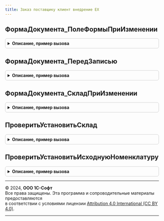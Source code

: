 ```yaml
---
title: Заказ поставщику клиент внедрение ЕХ
---
```



## ФормаДокумента_ПолеФормыПриИзменении
<details style="margin: 1em 0; padding: 0.5em; border: 1px solid #ccc; border-radius: 6px;">

<summary style="font-weight: bold; cursor: pointer;">Описание, пример вызова</summary>

```bsl


// Функция, т.к. нет возможности передать форму с клиента на сервер
// напрямую. Только через серверный вызов в контексте формы.
// Возвращает:
//	Неопределено - если серверный вызов в контексте формы не требуется.
//	Любое значение - если необходим серверный вызов. Значение будет
//		передано в функцию ЗаказПоставщикуСерверВнедрениеЕХ.УХ_ПолеФормыПриИзмененииНаСервере().
Функция ФормаДокумента_ПолеФормыПриИзменении(Форма, Элемент) Экспорт
```

Пример вызова
```bsl
Результат = ЗаказПоставщикуКлиентВнедрениеЕХ.ФормаДокумента_ПолеФормыПриИзменении(Форма, Элемент) 
```
</details>

## ФормаДокумента_ПередЗаписью
<details style="margin: 1em 0; padding: 0.5em; border: 1px solid #ccc; border-radius: 6px;">

<summary style="font-weight: bold; cursor: pointer;">Описание, пример вызова</summary>

```bsl

Процедура ФормаДокумента_ПередЗаписью(Форма, Отказ, ПараметрыЗаписи) Экспорт
```

Пример вызова
```bsl
ЗаказПоставщикуКлиентВнедрениеЕХ.ФормаДокумента_ПередЗаписью(Форма, Отказ, ПараметрыЗаписи) 
```
</details>

## ФормаДокумента_СкладПриИзменении
<details style="margin: 1em 0; padding: 0.5em; border: 1px solid #ccc; border-radius: 6px;">

<summary style="font-weight: bold; cursor: pointer;">Описание, пример вызова</summary>

```bsl



Процедура ФормаДокумента_СкладПриИзменении(Форма, Элемент) Экспорт
```

Пример вызова
```bsl
ЗаказПоставщикуКлиентВнедрениеЕХ.ФормаДокумента_СкладПриИзменении(Форма, Элемент));
```
</details>

## ПроверитьУстановитьСклад
<details style="margin: 1em 0; padding: 0.5em; border: 1px solid #ccc; border-radius: 6px;">

<summary style="font-weight: bold; cursor: pointer;">Описание, пример вызова</summary>

```bsl

Процедура ПроверитьУстановитьСклад(Форма, Отказ, ПараметрыЗаписи) Экспорт
```

Пример вызова
```bsl
ЗаказПоставщикуКлиентВнедрениеЕХ.ПроверитьУстановитьСклад(Форма, Отказ, ПараметрыЗаписи));
```
</details>

## ПроверитьУстановитьИсходнуюНоменклатуру
<details style="margin: 1em 0; padding: 0.5em; border: 1px solid #ccc; border-radius: 6px;">

<summary style="font-weight: bold; cursor: pointer;">Описание, пример вызова</summary>

```bsl

Процедура ПроверитьУстановитьИсходнуюНоменклатуру(Форма) Экспорт
```

Пример вызова
```bsl
ЗаказПоставщикуКлиентВнедрениеЕХ.ПроверитьУстановитьИсходнуюНоменклатуру(Форма));
```
</details>

---

© 2024, **ООО 1С-Софт**  
Все права защищены. Эта программа и сопроводительные материалы предоставляются  
в соответствии с условиями лицензии [Attribution 4.0 International (CC BY 4.0)](https://creativecommons.org/licenses/by/4.0/legalcode).

---
